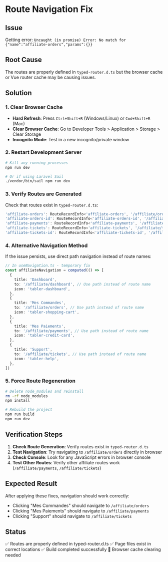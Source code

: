 # Route Navigation Fix

## Issue
Getting error: `Uncaught (in promise) Error: No match for {"name":"affiliate-orders","params":{}}`

## Root Cause
The routes are properly defined in `typed-router.d.ts` but the browser cache or Vue router cache may be causing issues.

## Solution

### 1. Clear Browser Cache
- **Hard Refresh**: Press `Ctrl+Shift+R` (Windows/Linux) or `Cmd+Shift+R` (Mac)
- **Clear Browser Cache**: Go to Developer Tools > Application > Storage > Clear Storage
- **Incognito Mode**: Test in a new incognito/private window

### 2. Restart Development Server
```bash
# Kill any running processes
npm run dev

# Or if using Laravel Sail
./vendor/bin/sail npm run dev
```

### 3. Verify Routes are Generated
Check that routes exist in `typed-router.d.ts`:
```typescript
'affiliate-orders': RouteRecordInfo<'affiliate-orders', '/affiliate/orders', Record<never, never>, Record<never, never>>,
'affiliate-orders-id': RouteRecordInfo<'affiliate-orders-id', '/affiliate/orders/:id', { id: ParamValue<true> }, { id: ParamValue<false> }>,
'affiliate-payments': RouteRecordInfo<'affiliate-payments', '/affiliate/payments', Record<never, never>, Record<never, never>>,
'affiliate-tickets': RouteRecordInfo<'affiliate-tickets', '/affiliate/tickets', Record<never, never>, Record<never, never>>,
'affiliate-tickets-id': RouteRecordInfo<'affiliate-tickets-id', '/affiliate/tickets/:id', { id: ParamValue<true> }, { id: ParamValue<false> }>,
```

### 4. Alternative Navigation Method
If the issue persists, use direct path navigation instead of route names:

```typescript
// In useNavigation.ts - temporary fix
const affiliateNavigation = computed(() => [
  {
    title: 'Dashboard',
    to: '/affiliate/dashboard', // Use path instead of route name
    icon: 'tabler-dashboard',
  },
  {
    title: 'Mes Commandes',
    to: '/affiliate/orders', // Use path instead of route name
    icon: 'tabler-shopping-cart',
  },
  {
    title: 'Mes Paiements',
    to: '/affiliate/payments', // Use path instead of route name
    icon: 'tabler-credit-card',
  },
  {
    title: 'Support',
    to: '/affiliate/tickets', // Use path instead of route name
    icon: 'tabler-help',
  },
])
```

### 5. Force Route Regeneration
```bash
# Delete node_modules and reinstall
rm -rf node_modules
npm install

# Rebuild the project
npm run build
npm run dev
```

## Verification Steps

1. **Check Route Generation**: Verify routes exist in `typed-router.d.ts`
2. **Test Navigation**: Try navigating to `/affiliate/orders` directly in browser
3. **Check Console**: Look for any JavaScript errors in browser console
4. **Test Other Routes**: Verify other affiliate routes work (`/affiliate/payments`, `/affiliate/tickets`)

## Expected Result
After applying these fixes, navigation should work correctly:
- Clicking "Mes Commandes" should navigate to `/affiliate/orders`
- Clicking "Mes Paiements" should navigate to `/affiliate/payments`  
- Clicking "Support" should navigate to `/affiliate/tickets`

## Status
✅ Routes are properly defined in typed-router.d.ts
✅ Page files exist in correct locations
✅ Build completed successfully
🔄 Browser cache clearing needed
